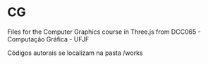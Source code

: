 # CG
Files for the Computer Graphics course in Three.js
from DCC065 - Computação Gráfica - UFJF

Códigos autorais se localizam na pasta /works
